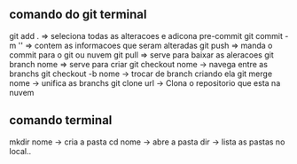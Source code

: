 ## comando do git terminal

git add . => seleciona todas as alteracoes e adicona pre-commit
git commit -m '' => contem as informacoes que seram alteradas
git push => manda o commit para o git ou nuvem
git pull => serve para baixar as aleracoes
git branch nome => serve para criar
git checkout nome -> navega entre as branchs
git checkout -b nome -> trocar de branch criando ela
git merge nome -> unifica as branchs
git clone url -> Clona o repositorio que esta na nuvem

##  comando terminal

mkdir nome -> cria a pasta
cd nome -> abre a pasta
dir -> lista as pastas no local..
